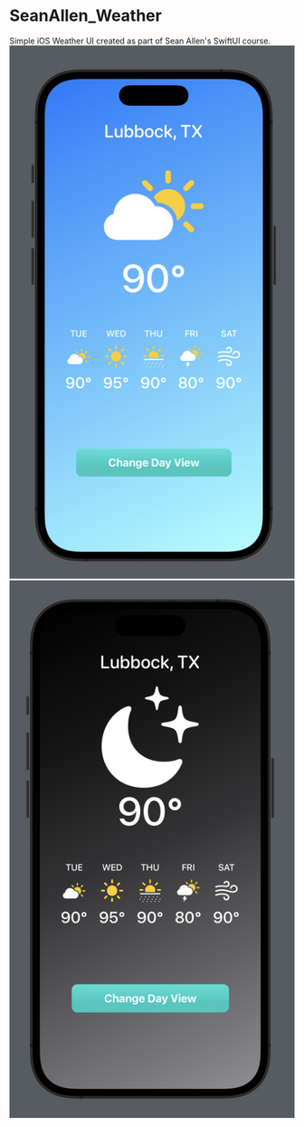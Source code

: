 # SeanAllen_Weather
Simple iOS Weather UI created as part of Sean Allen's SwiftUI course.
![Alt text](day.png?raw=true "Daytime")
![Alt text](night.png?raw=true "Nighttime")
